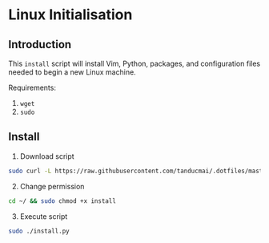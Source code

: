 # Linux Initialisation

## Introduction

This `install` script will install Vim, Python, packages, and configuration
files needed to begin a new Linux machine.

Requirements:

1. `wget`
1. `sudo`

## Install

1. Download script

```bash
sudo curl -L https://raw.githubusercontent.com/tanducmai/.dotfiles/master/install -o ~/install
```

2. Change permission

```bash
cd ~/ && sudo chmod +x install
```

3. Execute script

```bash
sudo ./install.py
```
